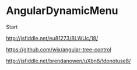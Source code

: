 # AngularDynamicMenu
Start

http://jsfiddle.net/eu81273/8LWUc/18/ 

https://github.com/wix/angular-tree-control


http://jsfiddle.net/brendanowen/uXbn6/!donotuse8/
